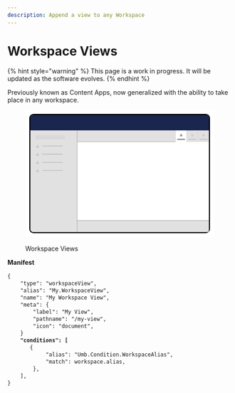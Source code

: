 ```yaml
---
description: Append a view to any Workspace
---
```


# Workspace Views

{% hint style="warning" %}
This page is a work in progress. It will be updated as the software evolves.
{% endhint %}

Previously known as Content Apps, now generalized with the ability to take place in any workspace.

<figure><img src="../../../.gitbook/assets/workspace-views.svg" alt=""><figcaption><p>Workspace Views</p></figcaption></figure>

**Manifest**

<pre class="language-json"><code class="lang-json">{
	"type": "workspaceView",
	"alias": "My.WorkspaceView",
	"name": "My Workspace View",
	"meta": {
		"label": "My View",
		"pathname": "/my-view",
		"icon": "document",
	}
<strong>	"conditions": [
</strong>		{
			"alias": "Umb.Condition.WorkspaceAlias",
			"match": workspace.alias,
		},
	],
}
</code></pre>
